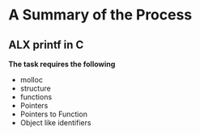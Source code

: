 # A Summary of the Process
## ALX printf in C
**The task requires the following**
- molloc
- structure
- functions
- Pointers
- Pointers to Function
- Object like identifiers
